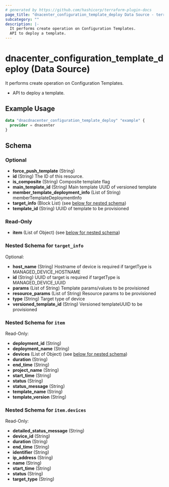 ```yaml
---
# generated by https://github.com/hashicorp/terraform-plugin-docs
page_title: "dnacenter_configuration_template_deploy Data Source - terraform-provider-dnacenter"
subcategory: ""
description: |-
  It performs create operation on Configuration Templates.
  API to deploy a template.
---
```


# dnacenter_configuration_template_deploy (Data Source)

It performs create operation on Configuration Templates.

- API to deploy a template.

## Example Usage

```terraform
data "dnacdnacenter_configuration_template_deploy" "example" {
  provider = dnacenter
}
```

<!-- schema generated by tfplugindocs -->
## Schema

### Optional

- **force_push_template** (String)
- **id** (String) The ID of this resource.
- **is_composite** (String) Composite template flag
- **main_template_id** (String) Main template UUID of versioned template
- **member_template_deployment_info** (List of String) memberTemplateDeploymentInfo
- **target_info** (Block List) (see [below for nested schema](#nestedblock--target_info))
- **template_id** (String) UUID of template to be provisioned

### Read-Only

- **item** (List of Object) (see [below for nested schema](#nestedatt--item))

<a id="nestedblock--target_info"></a>
### Nested Schema for `target_info`

Optional:

- **host_name** (String) Hostname of device is required if targetType is MANAGED_DEVICE_HOSTNAME
- **id** (String) UUID of target is required if targetType is MANAGED_DEVICE_UUID
- **params** (List of String) Template params/values to be provisioned
- **resource_params** (List of String) Resource params to be provisioned
- **type** (String) Target type of device
- **versioned_template_id** (String) Versioned templateUUID to be provisioned


<a id="nestedatt--item"></a>
### Nested Schema for `item`

Read-Only:

- **deployment_id** (String)
- **deployment_name** (String)
- **devices** (List of Object) (see [below for nested schema](#nestedobjatt--item--devices))
- **duration** (String)
- **end_time** (String)
- **project_name** (String)
- **start_time** (String)
- **status** (String)
- **status_message** (String)
- **template_name** (String)
- **template_version** (String)

<a id="nestedobjatt--item--devices"></a>
### Nested Schema for `item.devices`

Read-Only:

- **detailed_status_message** (String)
- **device_id** (String)
- **duration** (String)
- **end_time** (String)
- **identifier** (String)
- **ip_address** (String)
- **name** (String)
- **start_time** (String)
- **status** (String)
- **target_type** (String)


